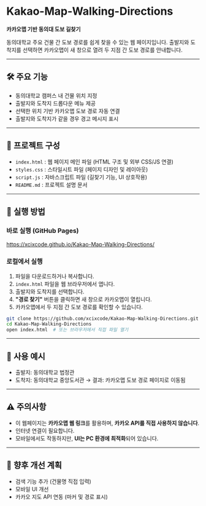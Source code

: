 # Kakao-Map-Walking-Directions

**카카오맵 기반 동의대 도보 길찾기**

동의대학교 주요 건물 간 도보 경로를 쉽게 찾을 수 있는 웹 페이지입니다.
출발지와 도착지를 선택하면 카카오맵이 새 창으로 열려 두 지점 간 도보 경로를 안내합니다.

---

## 🛠 주요 기능

- 동의대학교 캠퍼스 내 건물 위치 지정
- 출발지와 도착지 드롭다운 메뉴 제공
- 선택한 위치 기반 카카오맵 도보 경로 자동 연결
- 출발지와 도착지가 같을 경우 경고 메시지 표시

---

## 📁 프로젝트 구성

- `index.html` : 웹 페이지 메인 파일 (HTML 구조 및 외부 CSS/JS 연결)
- `styles.css` : 스타일시트 파일 (페이지 디자인 및 레이아웃)
- `script.js` : 자바스크립트 파일 (길찾기 기능, UI 상호작용)
- `README.md` : 프로젝트 설명 문서

---

## 🚀 실행 방법

### 바로 실행 (GitHub Pages)

https://xcixcode.github.io/Kakao-Map-Walking-Directions/

### 로컬에서 실행

1. 파일을 다운로드하거나 복사합니다.
2. `index.html` 파일을 웹 브라우저에서 엽니다.
3. 출발지와 도착지를 선택합니다.
4. **"경로 찾기"** 버튼을 클릭하면 새 창으로 카카오맵이 열립니다.
5. 카카오맵에서 두 지점 간 도보 경로를 확인할 수 있습니다.

```bash
git clone https://github.com/xcixcode/Kakao-Map-Walking-Directions.git
cd Kakao-Map-Walking-Directions
open index.html  # 또는 브라우저에서 직접 파일 열기
```

---

## 📍 사용 예시

- 출발지: 동의대학교 법정관
- 도착지: 동의대학교 중앙도서관
→ 결과: 카카오맵 도보 경로 페이지로 이동됨

---

## ⚠ 주의사항

- 이 웹페이지는 **카카오맵 웹 링크**를 활용하며, **카카오 API를 직접 사용하지 않습니다**.
- 인터넷 연결이 필요합니다.
- 모바일에서도 작동하지만, **UI는 PC 환경에 최적화**되어 있습니다.

---

## 📌 향후 개선 계획

- 검색 기능 추가 (건물명 직접 입력)
- 모바일 UI 개선
- 카카오 지도 API 연동 (마커 및 경로 표시)
